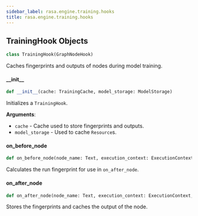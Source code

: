 ```yaml
---
sidebar_label: rasa.engine.training.hooks
title: rasa.engine.training.hooks
---
```

## TrainingHook Objects

```python
class TrainingHook(GraphNodeHook)
```

Caches fingerprints and outputs of nodes during model training.

#### \_\_init\_\_

```python
def __init__(cache: TrainingCache, model_storage: ModelStorage)
```

Initializes a `TrainingHook`.

**Arguments**:

- `cache` - Cache used to store fingerprints and outputs.
- `model_storage` - Used to cache `Resource`s.

#### on\_before\_node

```python
def on_before_node(node_name: Text, execution_context: ExecutionContext, config: Dict[Text, Any], received_inputs: Dict[Text, Any]) -> Dict
```

Calculates the run fingerprint for use in `on_after_node`.

#### on\_after\_node

```python
def on_after_node(node_name: Text, execution_context: ExecutionContext, config: Dict[Text, Any], output: Any, input_hook_data: Dict) -> None
```

Stores the fingerprints and caches the output of the node.

